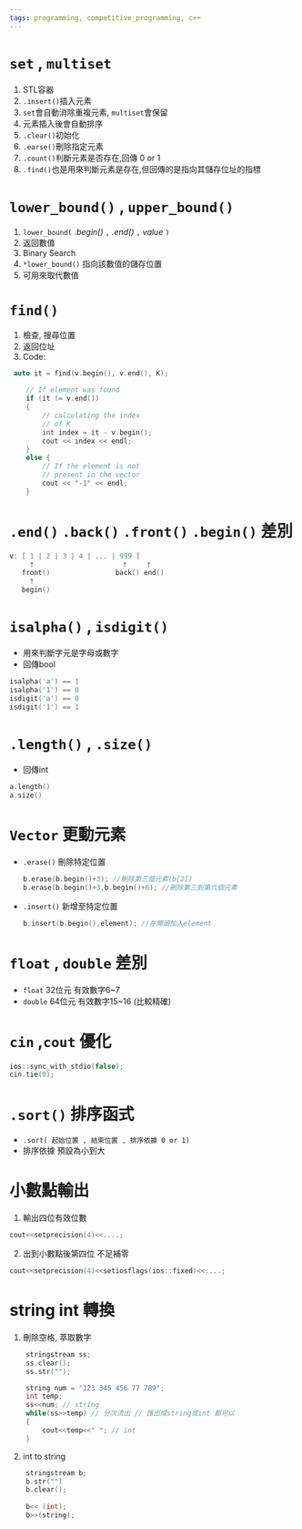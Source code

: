 ```yaml
---
tags: programming, competitive_programming, c++ 
---
```


# ```set``` , ```multiset```

1. STL容器
2. ```.insert()```插入元素
3. ```set```會自動消除重複元素, ```multiset```會保留
4. 元素插入後會自動排序
5. ```.clear()```初始化
6. ```.earse()```刪除指定元素
7. ```.count()```判斷元素是否存在,回傳 0 or 1
8. ```.find()```也是用來判斷元素是存在,但回傳的是指向其儲存位址的指標

# ```lower_bound()``` ,  ```upper_bound()```

1. ```lower_bound(``` _.begin()_ ```,``` _.end()_ ```,``` _value_ ```)```
2. 返回數值  
3. Binary Search
4. ```*lower_bound()``` 指向該數值的儲存位置
5. 可用來取代數值

# ```find()```

1. 檢查, 搜尋位置
2. 返回位址
3. Code:

```c
 auto it = find(v.begin(), v.end(), K);

    // If element was found
    if (it != v.end())
    {
        // calculating the index
        // of K
        int index = it - v.begin();
        cout << index << endl;
    }
    else {
        // If the element is not
        // present in the vector
        cout << "-1" << endl;
    }
```

# ```.end()```  ```.back()```  ```.front()```  ```.begin()``` 差別

```c
v: [ 1 | 2 | 3 | 4 | ... | 999 ]
     🡑                      🡑     🡑
   front()                back() end()
     🡑
   begin()
```

# ```isalpha()```  , ```isdigit()```

+ 用來判斷字元是字母或數字
+ 回傳bool

```c
isalpha('a') == 1
isalpha('1') == 0
isdigit('a') == 0
isdigit('1') == 1
```

# ```.length()``` ,  ```.size()```

+ 回傳int

```c
a.length()
a.size()
```

# ```Vector``` 更動元素 

+ ```.erase()``` 刪除特定位置

    ```c
    b.erase(b.begin()+3); //刪除第三個元素(b[2])
    b.erase(b.begin()+3,b.begin()+6); //刪除第三到第六個元素
    ```

+ ```.insert()``` 新增至特定位置

    ```c
    b.insert(b.begin(),element); //在開頭加入element
    ```

# ```float``` ,  ```double``` 差別

+ ```float``` 32位元 有效數字6~7
+ ```double``` 64位元 有效數字15~16 (比較精確)  

# ```cin``` ,```cout``` 優化

```c
ios::sync_with_stdio(false);
cin.tie(0);
```

# ```.sort()``` 排序函式

+ ```.sort( 起始位置 , 結束位置 , 排序依據 0 or 1)```
+ 排序依據 預設為小到大

# 小數點輸出

1. 輸出四位有效位數
```c
cout<<setprecision(4)<<....;
```

2. 出到小數點後第四位 不足補零
 ```c
 cout<<setprecision(4)<<setiosflags(ios::fixed)<<....;
 ```

# string int 轉換

1. 刪除空格, 萃取數字
```c
    stringstream ss;
    ss.clear();
    ss.str("");

	string num = "123 345 456 77 789";
	int temp;
	ss<<num; // string
	while(ss>>temp) // 分次流出 // 匯出成string或int 都可以 
	{
		cout<<temp<<" "; // int
	}
```

2. int to string
```c
	stringstream b;
	b.str("")
	b.clear();
	
	b<< (int);
	b>>(string);

```
